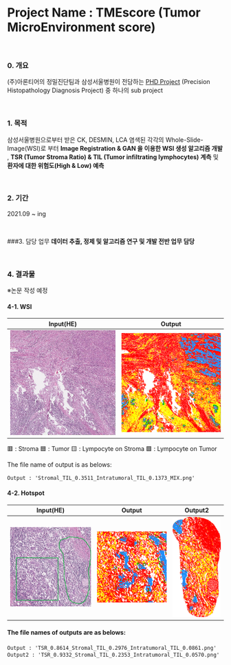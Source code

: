 # Project Name : TMEscore (Tumor MicroEnvironment score)

<br />

### 0. 개요
(주)아론티어의 정밀진단팀과 삼성서울병원이 전담하는 [PHD Project](https://github.com/AhnHeeYoung/Projects-Arontier/blob/master/ICIscore/doc/PHD.PNG) (Precision Histopathology Diagnosis Project) 중 하나의 sub project   

<br />



### 1. 목적
삼성서울병원으로부터 받은 CK, DESMIN, LCA 염색된 각각의 Whole-Slide-Image(WSI)로 부터 **Image Registration & GAN 을 이용한 WSI 생성 알고리즘 개발** , **TSR (Tumor Stroma Ratio) & TIL (Tumor infiltrating lymphocytes) 계측** 및 **환자에 대한 위험도(High & Low) 예측**

<br />
  
### 2. 기간
2021.09 ~ ing

<br />

###3. 담당 업무
**데이터 추출, 정제 및 알고리즘 연구 및 개발 전반 업무 담당**   

<br />

### 4. 결과물 
※논문 작성 예정   


#### 4-1. WSI


| Input(HE) | Output |
|---|---|
|![./doc/Input.PNG](./doc/Input.PNG)|![./doc/Output.PNG](./doc/Output.PNG)|
 
:red_square: : Stroma
:blue_square: : Tumor
:yellow_square: : Lympocyte on Stroma
:green_square: : Lympocyte on Tumor

The file name of output is as belows:   
```
Output : 'Stromal_TIL_0.3511_Intratumoral_TIL_0.1373_MIX.png'   
```

#### 4-2. Hotspot
| Input(HE) | Output | Output2 |
|---|---|---|
|![./doc/Input_Hotspot.PNG](./doc/Input_Hotspot.PNG)|![./doc/1x_TSR_0.8614_Stromal_TIL_0.2976_Intratumoral_TIL_0.0861.png](./doc/1x_TSR_0.8614_Stromal_TIL_0.2976_Intratumoral_TIL_0.0861.png)|![./doc/1x_TSR_0.9332_Stromal_TIL_0.2353_Intratumoral_TIL_0.0570.png](./doc/1x_TSR_0.9332_Stromal_TIL_0.2353_Intratumoral_TIL_0.0570.png)|


#### The file names of outputs are as belows:   
```
Output : 'TSR_0.8614_Stromal_TIL_0.2976_Intratumoral_TIL_0.0861.png'   
Output2 : 'TSR_0.9332_Stromal_TIL_0.2353_Intratumoral_TIL_0.0570.png'   
```

